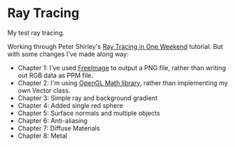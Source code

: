 # Ray Tracing

My test ray tracing.

Working through Peter Shirley's [Ray Tracing in One Weekend](http://in1weekend.blogspot.co.uk/2016/01/ray-tracing-in-one-weekend.html)
tutorial. But with some changes I've made along way:

 - Chapter 1: I've used [FreeImage](http://freeimage.sourceforge.net/) to output a PNG file, rather than writing out RGB data as PPM file.
 - Chapter 2: I'm using [OpenGL Math library](http://glm.g-truc.net/), rather than implementing my own Vector class.
 - Chapter 3: Simple ray and background gradient
 - Chapter 4: Added single red sphere
 - Chapter 5: Surface normals and multiple objects
 - Chapter 6: Anti-aliasing
 - Chapter 7: Diffuse Materials
 - Chapter 8: Metal

